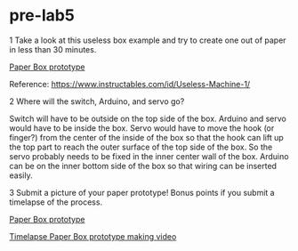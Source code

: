 # pre-lab5



1 Take a look at this useless box example and try to create one out of paper in less than 30 minutes.

[Paper Box prototype](https://github.com/contactkoh/pre-lab5/edit/master/box.jpg)

Reference: https://www.instructables.com/id/Useless-Machine-1/

2 Where will the switch, Arduino, and servo go?

Switch will have to be outside on the top side of the box. Arduino and servo would have to be inside the box. 
Servo would have to move the hook (or finger?) from the center of the inside of the box so that the hook can lift up the top part to reach the outer surface of the top side of the box. So the servo probably needs to be fixed in the inner center wall of the box. 
Arduino can be on the inner bottom side of the box so that wiring can be inserted easily.

3 Submit a picture of your paper prototype! Bonus points if you submit a timelapse of the process.

[Paper Box prototype](https://github.com/contactkoh/pre-lab5/edit/master/box.jpg)

[Timelapse Paper Box prototype making video](https://youtu.be/uSK7jWY0maU)

